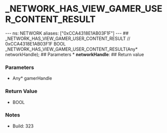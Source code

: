 # _NETWORK_HAS_VIEW_GAMER_USER_CONTENT_RESULT

--- ns: NETWORK aliases: ["0xCCA4318E1AB03F1F"] --- ## _NETWORK_HAS_VIEW_GAMER_USER_CONTENT_RESULT  // 0xCCA4318E1AB03F1F BOOL _NETWORK_HAS_VIEW_GAMER_USER_CONTENT_RESULT(Any* networkHandle);   ## Parameters * **networkHandle**:  ## Return value

### Parameters
* Any* gamerHandle

### Return Value
* BOOL

### Notes
* Build: 323


